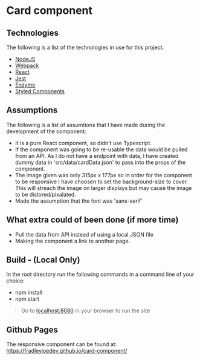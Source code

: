 # Card component

## Technologies

The following is a list of the technologies in use for this project.

* [NodeJS](https://nodejs.org/)
* [Webpack](https://webpack.js.org/)
* [React](https://reactjs.org/)
* [Jest](https://jestjs.io/)
* [Enzyme](https://airbnb.io/enzyme/)
* [Styled Components](https://styled-components.com/)

## Assumptions

The following is a list of assumtions that I have made during the development of the component:

* It is a pure React component, so didn't use Typescript.
* If the component was going to be re-usable the data would be pulled from an API. As I do not have a endpoint with data, I have created dummy data in 'src/data/cardData.json' to pass into the props of the component.
* The image given was only 315px x 177px so in order for the component to be responsive I have choosen to set the background-size to cover. This will streach the image on larger displays but may cause the image to be distored/pixalated. 
* Made the assumption that the font was 'sans-serif'

## What extra could of been done (if more time)

* Pull the data from API instead of using a local JSON file
* Making the component a link to another page.


## Build - (Local Only)

In the root directory run the following commands in a command line of your choice:
* npm install
* npm start
> Go to [localhost:8080](http://localhost:8080/) in your browser to run the site

## Github Pages

The responsive component can be found at: https://fradleyjoedev.github.io/card-component/

